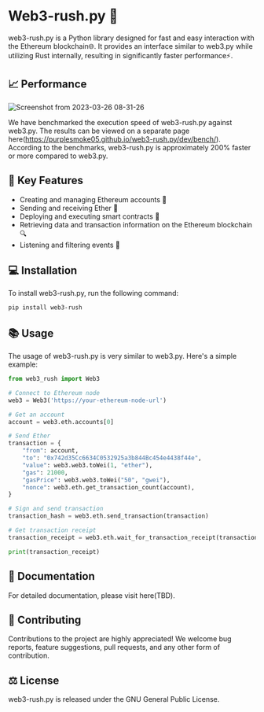 # Web3-rush.py 🚀

web3-rush.py is a Python library designed for fast and easy interaction with the Ethereum blockchain🌐. It provides an interface similar to web3.py while utilizing Rust internally, resulting in significantly faster performance⚡.

## 📈 Performance

![Screenshot from 2023-03-26 08-31-26](https://user-images.githubusercontent.com/15183665/227747288-773fe443-aa54-445a-8f52-381e01f9c17f.png)

We have benchmarked the execution speed of web3-rush.py against web3.py. The results can be viewed on a separate page here(https://purplesmoke05.github.io/web3-rush.py/dev/bench/). According to the benchmarks, web3-rush.py is approximately 200% faster or more compared to web3.py.


## 🔑 Key Features
- Creating and managing Ethereum accounts 👤
- Sending and receiving Ether 💸
- Deploying and executing smart contracts 📜
- Retrieving data and transaction information on the Ethereum blockchain 🔍
- Listening and filtering events 🔔

## 💻 Installation
To install web3-rush.py, run the following command:

```sh
pip install web3-rush
```

## 📚 Usage

The usage of web3-rush.py is very similar to web3.py. Here's a simple example:

```python
from web3_rush import Web3

# Connect to Ethereum node
web3 = Web3('https://your-ethereum-node-url')

# Get an account
account = web3.eth.accounts[0]

# Send Ether
transaction = {
    "from": account,
    "to": "0x742d35Cc6634C0532925a3b844Bc454e4438f44e",
    "value": web3.web3.toWei(1, "ether"),
    "gas": 21000,
    "gasPrice": web3.web3.toWei("50", "gwei"),
    "nonce": web3.eth.get_transaction_count(account),
}

# Sign and send transaction
transaction_hash = web3.eth.send_transaction(transaction)

# Get transaction receipt
transaction_receipt = web3.eth.wait_for_transaction_receipt(transaction_hash)

print(transaction_receipt)
```

## 📖 Documentation

For detailed documentation, please visit here(TBD).

## 🤝 Contributing 

Contributions to the project are highly appreciated! We welcome bug reports, feature suggestions, pull requests, and any other form of contribution.

## ⚖️ License 

web3-rush.py is released under the GNU General Public License.
